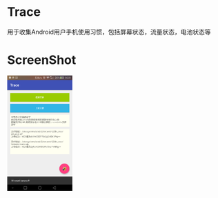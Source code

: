 # Trace
用于收集Android用户手机使用习惯，包括屏幕状态，流量状态，电池状态等

# ScreenShot
 <img src="./screenshot/Screenshot_2015-12-15 16-21-34.png" width="30%" height="30%"> 